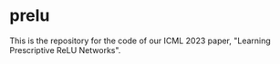 # prelu
This is the repository for the code of our ICML 2023 paper, "Learning Prescriptive ReLU Networks". 
